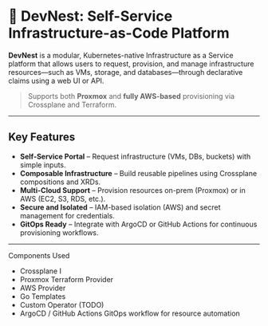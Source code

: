 # 🧠 DevNest: Self-Service Infrastructure-as-Code Platform

**DevNest** is a modular, Kubernetes-native Infrastructure as a Service platform that allows users to request, provision, and manage infrastructure resources—such as VMs, storage, and databases—through declarative claims using a web UI or API.

> Supports both **Proxmox** and **fully AWS-based** provisioning via Crossplane and Terraform.

---

##  Key Features

- **Self-Service Portal** – Request infrastructure (VMs, DBs, buckets) with simple inputs.
- **Composable Infrastructure** – Build reusable pipelines using Crossplane compositions and XRDs.
- **Multi-Cloud Support** – Provision resources on-prem (Proxmox) or in AWS (EC2, S3, RDS, etc.).
- **Secure and Isolated** – IAM-based isolation (AWS) and secret management for credentials.
- **GitOps Ready** – Integrate with ArgoCD or GitHub Actions for continuous provisioning workflows.

---

Components Used

- Crossplane	I
- Proxmox Terraform Provider	
- AWS Provider	
- Go Templates	
- Custom Operator (TODO)
- ArgoCD / GitHub Actions	GitOps workflow for resource automation
